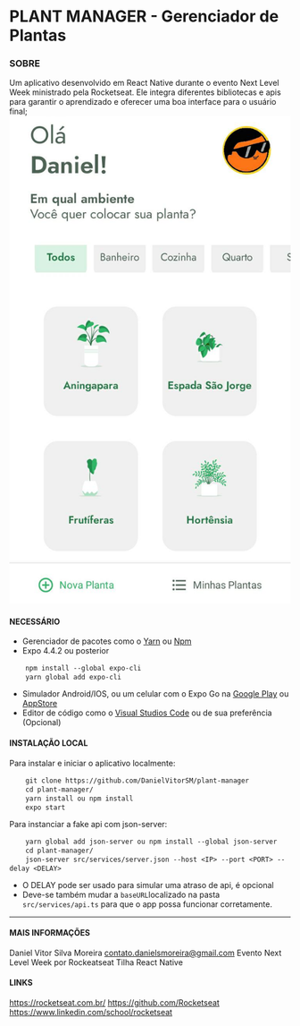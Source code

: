 # PLANT MANAGER - Gerenciador de Plantas

### SOBRE
Um aplicativo desenvolvido em React Native durante o evento Next Level Week ministrado pela Rocketseat. Ele integra diferentes bibliotecas e apis para garantir o aprendizado e oferecer uma boa interface para o usuário final;
![Tela de seleção de Plantas](images/banner.jpeg)
#### NECESSÁRIO
* Gerenciador de pacotes como o [Yarn](https://classic.yarnpkg.com/en/docs/install/) ou [Npm](https://www.npmjs.com/get-npm)
* Expo 4.4.2 ou posterior
``` 
	npm install --global expo-cli
	yarn global add expo-cli
 ```
* Simulador Android/IOS, ou um celular com  o Expo Go na [Google Play](https://play.google.com/store/apps/details?id=host.exp.exponent&hl=pt_BR&gl=US)  ou [AppStore](https://apps.apple.com/br/app/expo-go/id982107779)
* Editor de código como o [Visual Studios Code](https://code.visualstudio.com/) ou de sua preferência (Opcional)
#### INSTALAÇÃO LOCAL
Para instalar e iniciar o aplicativo localmente:
``` console
    git clone https://github.com/DanielVitorSM/plant-manager
    cd plant-manager/
    yarn install ou npm install
    expo start
```
Para instanciar a fake api com json-server:
``` console
	yarn global add json-server ou npm install --global json-server
	cd plant-manager/
	json-server src/services/server.json --host <IP> --port <PORT> --delay <DELAY>

```
* O DELAY pode ser usado para simular uma atraso de api, é opcional
* Deve-se também mudar a ```baseURL```localizado na pasta ```src/services/api.ts``` para que o app possa funcionar corretamente.
----------------------------
#### MAIS INFORMAÇÕES
Daniel Vitor Silva Moreira
contato.danielsmoreira@gmail.com
Evento Next Level Week por Rockeatseat
Tilha React Native

#### LINKS
https://rocketseat.com.br/
https://github.com/Rocketseat
https://www.linkedin.com/school/rocketseat
